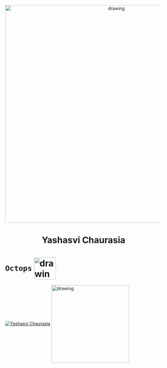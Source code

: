 

<div align="center">
<img align="center" src="https://rook.io/images/index-what-is-rook.svg" alt="drawing" width="700"/>
<h1>Yashasvi Chaurasia</h1> 
</div>

# `Octops` <img align="center" src="https://github.githubassets.com/images/mona-loading-default.gif" alt="drawing" width="70"/>

[![Yashasvi Chaurasia](https://github-readme-stats.vercel.app/api?username=YashasviChaurasia&show_icons=true&theme=gruvbox&count_private=true)](https://github.com/anuraghazra/github-readme-stats) <img align="center" src="https://rook.io/images/index-hero.svg" alt="drawing" width="250"/>



<div align="center">

</div>
